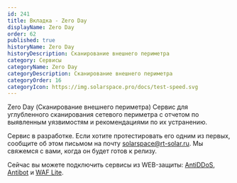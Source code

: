 ```yaml
---
id: 241
title: Вкладка - Zero Day
displayName: Zero Day
order: 62
published: true
historyName: Zero Day
historyDescription: Сканирование внешнего периметра
category: Сервисы
categoryName: Zero Day
categoryDescription: Сканирование внешнего периметра
categoryOrder: 16
categoryIcon: https://img.solarspace.pro/docs/test-speed.svg
---
```



Zero Day (Сканирование внешнего периметра)
Сервис для углубленного сканирования сетевого периметра с отчетом по выявленным уязвимостям и рекомендациями по их устранению.

Сервис в разработке. Если хотите протестировать его одним из первых, сообщите об этом письмом на почту solarspace@rt-solar.ru. Мы свяжемся с вами, когда он будет готов к релизу.  

Сейчас вы можете подключить сервисы из WEB-защиты: [AntiDDoS]([217]), [Antibot]([216]) и [WAF Lite]([234]).